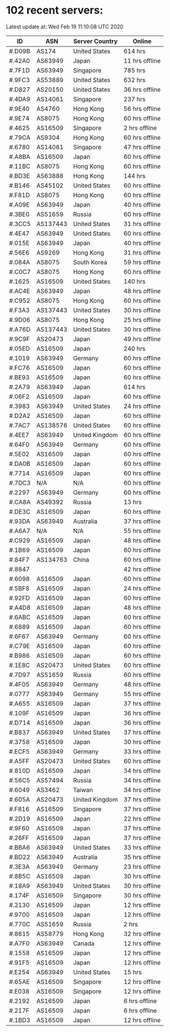 # 102 recent servers:

Latest update at: Wed Feb 19 11:10:08 UTC 2020

| ID | ASN | Server Country | Online |
| -- | --- | -------------- | ------ |
| #.D09B | AS174 | United States | 614 hrs |
| #.42A0 | AS63949 | Japan | 11 hrs offline |
| #.7F1D | AS63949 | Singapore | 785 hrs |
| #.9FC3 | AS53889 | United States | 632 hrs |
| #.D827 | AS20150 | United States | 36 hrs offline |
| #.4DA9 | AS14061 | Singapore | 237 hrs |
| #.9E40 | AS4760 | Hong Kong | 56 hrs offline |
| #.9E74 | AS8075 | Hong Kong | 60 hrs offline |
| #.4625 | AS16509 | Singapore | 2 hrs offline |
| #.79CA | AS9304 | Hong Kong | 60 hrs offline |
| #.6780 | AS14061 | Singapore | 47 hrs offline |
| #.A8BA | AS16509 | Japan | 60 hrs offline |
| #.11BC | AS8075 | Hong Kong | 60 hrs offline |
| #.BD3E | AS63888 | Hong Kong | 144 hrs |
| #.B146 | AS45102 | United States | 60 hrs offline |
| #.F81D | AS8075 | Hong Kong | 60 hrs offline |
| #.A09E | AS63949 | Japan | 40 hrs offline |
| #.3BE0 | AS51659 | Russia | 60 hrs offline |
| #.3CC5 | AS137443 | United States | 31 hrs offline |
| #.4E47 | AS63949 | United States | 60 hrs offline |
| #.015E | AS63949 | Japan | 40 hrs offline |
| #.56E6 | AS9269 | Hong Kong | 31 hrs offline |
| #.084A | AS8075 | South Korea | 59 hrs offline |
| #.C0C7 | AS8075 | Hong Kong | 60 hrs offline |
| #.1625 | AS16509 | United States | 140 hrs |
| #.AC4E | AS63949 | Japan | 48 hrs offline |
| #.C952 | AS8075 | Hong Kong | 60 hrs offline |
| #.F3A3 | AS137443 | United States | 30 hrs offline |
| #.9D06 | AS8075 | Hong Kong | 25 hrs offline |
| #.A76D | AS137443 | United States | 30 hrs offline |
| #.9C9F | AS20473 | Japan | 49 hrs offline |
| #.05ED | AS16509 | Japan | 240 hrs |
| #.1019 | AS63949 | Germany | 60 hrs offline |
| #.FC76 | AS16509 | Japan | 60 hrs offline |
| #.BE93 | AS16509 | Japan | 60 hrs offline |
| #.2A79 | AS63949 | Japan | 614 hrs |
| #.06F2 | AS16509 | Japan | 60 hrs offline |
| #.3983 | AS63949 | United States | 24 hrs offline |
| #.D2A2 | AS16509 | Japan | 60 hrs offline |
| #.7AC7 | AS138576 | United States | 60 hrs offline |
| #.4EE7 | AS63949 | United Kingdom | 60 hrs offline |
| #.64F0 | AS63949 | Germany | 60 hrs offline |
| #.5E02 | AS16509 | Japan | 60 hrs offline |
| #.DA0B | AS16509 | Japan | 60 hrs offline |
| #.7714 | AS16509 | Japan | 60 hrs offline |
| #.7DC3 | N/A | N/A | 60 hrs offline |
| #.2297 | AS63949 | Germany | 60 hrs offline |
| #.CA8A | AS49392 | Russia | 13 hrs |
| #.DE3C | AS16509 | Japan | 60 hrs offline |
| #.93DA | AS63949 | Australia | 37 hrs offline |
| #.A6A7 | N/A | N/A | 55 hrs offline |
| #.C929 | AS16509 | Japan | 48 hrs offline |
| #.1B69 | AS16509 | Japan | 60 hrs offline |
| #.84F7 | AS134763 | China | 60 hrs offline |
| #.8847 |  |  | 42 hrs offline |
| #.6098 | AS16509 | Japan | 60 hrs offline |
| #.5BF8 | AS16509 | Japan | 24 hrs offline |
| #.92FD | AS16509 | Japan | 60 hrs offline |
| #.A4D8 | AS16509 | Japan | 48 hrs offline |
| #.6ABC | AS16509 | Japan | 60 hrs offline |
| #.6889 | AS16509 | Japan | 60 hrs offline |
| #.6F67 | AS63949 | Germany | 60 hrs offline |
| #.C79E | AS16509 | Japan | 60 hrs offline |
| #.B986 | AS16509 | Japan | 60 hrs offline |
| #.1E8C | AS20473 | United States | 60 hrs offline |
| #.7D97 | AS51659 | Russia | 60 hrs offline |
| #.4F05 | AS63949 | Germany | 48 hrs offline |
| #.0777 | AS63949 | Germany | 55 hrs offline |
| #.A655 | AS16509 | Japan | 37 hrs offline |
| #.109F | AS16509 | Japan | 36 hrs offline |
| #.D714 | AS16509 | Japan | 36 hrs offline |
| #.B837 | AS63949 | United States | 37 hrs offline |
| #.3758 | AS16509 | Japan | 30 hrs offline |
| #.ECF5 | AS63949 | Germany | 33 hrs offline |
| #.A5FF | AS20473 | United States | 60 hrs offline |
| #.810D | AS16509 | Japan | 34 hrs offline |
| #.56C5 | AS57494 | Russia | 34 hrs offline |
| #.6049 | AS3462 | Taiwan | 34 hrs offline |
| #.605A | AS20473 | United Kingdom | 37 hrs offline |
| #.F816 | AS16509 | Singapore | 37 hrs offline |
| #.2D19 | AS16509 | Japan | 22 hrs offline |
| #.9F60 | AS16509 | Japan | 37 hrs offline |
| #.26FF | AS16509 | Japan | 37 hrs offline |
| #.BBA6 | AS63949 | United States | 33 hrs offline |
| #.BD22 | AS63949 | Australia | 35 hrs offline |
| #.3E3A | AS63949 | Germany | 23 hrs offline |
| #.8B5C | AS16509 | Japan | 30 hrs offline |
| #.18A9 | AS63949 | United States | 30 hrs offline |
| #.174F | AS16509 | Singapore | 30 hrs offline |
| #.2130 | AS16509 | Japan | 12 hrs offline |
| #.9700 | AS16509 | Japan | 12 hrs offline |
| #.770C | AS51659 | Russia | 2 hrs |
| #.8615 | AS58779 | Hong Kong | 32 hrs offline |
| #.A7F0 | AS63949 | Canada | 12 hrs offline |
| #.1558 | AS16509 | Japan | 12 hrs offline |
| #.91F5 | AS16509 | Japan | 12 hrs offline |
| #.E254 | AS63949 | United States | 15 hrs |
| #.65AE | AS16509 | Singapore | 12 hrs offline |
| #.E038 | AS16509 | Singapore | 12 hrs offline |
| #.2192 | AS16509 | Japan | 6 hrs offline |
| #.217F | AS16509 | Japan | 6 hrs offline |
| #.1BD3 | AS16509 | Japan | 12 hrs offline |

